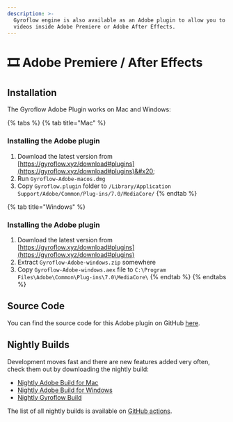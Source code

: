 ```yaml
---
description: >-
  Gyroflow engine is also available as an Adobe plugin to allow you to stabilize
  videos inside Adobe Premiere or Adobe After Effects.
---
```


# 🎞️ Adobe Premiere / After Effects

## Installation

The Gyroflow Adobe Plugin works on Mac and Windows:

{% tabs %}
{% tab title="Mac" %}
### Installing the Adobe plugin

1. Download the latest version from [https://gyroflow.xyz/download#plugins](https://gyroflow.xyz/download#plugins)&#x20;
2. Run `Gyroflow-Adobe-macos.dmg`
3. Copy `Gyroflow.plugin` folder to `/Library/Application Support/Adobe/Common/Plug-ins/7.0/MediaCore/`
{% endtab %}

{% tab title="Windows" %}
### Installing the Adobe plugin

1. Download the latest version from [https://gyroflow.xyz/download#plugins](https://gyroflow.xyz/download#plugins)
2. Extract `Gyroflow-Adobe-windows.zip` somewhere
3. Copy `Gyroflow-Adobe-windows.aex` file to `C:\Program Files\Adobe\Common\Plug-ins\7.0\MediaCore\`
{% endtab %}
{% endtabs %}

## Source Code

You can find the source code for this Adobe plugin on GitHub [here](https://github.com/gyroflow/gyroflow-plugins).

## Nightly Builds

Development moves fast and there are new features added very often, check them out by downloading the nightly build:

* [Nightly Adobe Build for Mac](https://nightly.link/gyroflow/gyroflow-plugins/workflows/release/main/Gyroflow-Adobe-macos.zip)
* [Nightly Adobe Build for Windows](https://nightly.link/gyroflow/gyroflow-plugins/workflows/release/main/Gyroflow-Adobe-windows.zip)
* [Nightly Gyroflow Build](https://gyroflow.xyz/devbuild/?autodownload)

The list of all nightly builds is available on [GitHub actions](https://github.com/gyroflow/gyroflow-plugins/actions).
